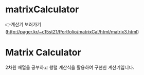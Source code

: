 # matrixCalculator
👉계산기 보러가기(http://pager.kr/~c15st21/Portfolio/matrixCal/html/matrix3.html)
<h1>Matrix Calculator</h1>
<p>2차원 배열을 공부하고 행렬 계산식을 활용하여 구현한 계산기입니다.</p> 
